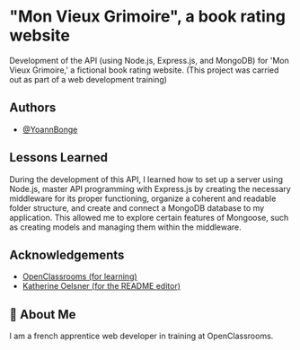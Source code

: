 
# "Mon Vieux Grimoire", a book rating website

Development of the API (using Node.js, Express.js, and MongoDB) for 'Mon Vieux Grimoire,' a fictional book rating website. (This project was carried out as part of a web development training)


## Authors

- [@YoannBonge](https://www.github.com/yoannBonge)


## Lessons Learned

During the development of this API, I learned how to set up a server using Node.js, master API programming with Express.js by creating the necessary middleware for its proper functioning, organize a coherent and readable folder structure, and create and connect a MongoDB database to my application. This allowed me to explore certain features of Mongoose, such as creating models and managing them within the middleware.


## Acknowledgements

 - [OpenClassrooms (for learning)](https://openclassrooms.com/fr/)
 - [Katherine Oelsner (for the README editor)](https://github.com/octokatherine)


## 🚀 About Me
I am a french apprentice web developer in training at OpenClassrooms.

